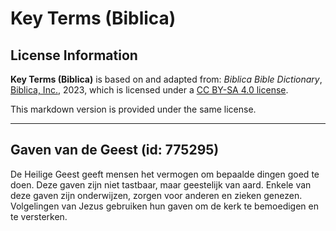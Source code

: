 # Key Terms (Biblica)

## License Information

**Key Terms (Biblica)** is based on and adapted from: _Biblica Bible Dictionary_, [Biblica, Inc.](https://www.biblica.com/), 2023, which is licensed under a [CC BY-SA 4.0 license](https://creativecommons.org/licenses/by-sa/4.0/legalcode.en).

This markdown version is provided under the same license.



--------------------------------

## Gaven van de Geest (id: 775295)

De Heilige Geest geeft mensen het vermogen om bepaalde dingen goed te doen. Deze gaven zijn niet tastbaar, maar geestelijk van aard. Enkele van deze gaven zijn onderwijzen, zorgen voor anderen en zieken genezen. Volgelingen van Jezus gebruiken hun gaven om de kerk te bemoedigen en te versterken.


